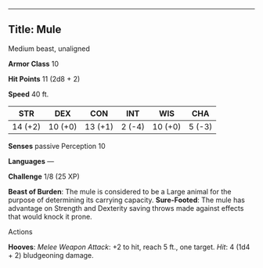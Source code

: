 -------------------------
Title: Mule
-------------------------


Medium beast, unaligned

**Armor Class** 10

**Hit Points** 11 (2d8 + 2)

**Speed** 40 ft.

| STR    | DEX     | CON     | INT     | WIS     | CHA
|---------| -------- |--------- |--------- |---------| --------
| 14 (+2)   | 10 (+0)   | 13 (+1)   | 2 (-4)   | 10 (+0)   | 5 (-3)

**Senses** passive Perception 10

**Languages** —

**Challenge** 1/8 (25 XP)


**Beast of Burden**: The mule is considered to be a Large animal for
the purpose of determining its carrying capacity.
**Sure-Footed**: The mule has advantage on Strength and Dexterity
saving throws made against effects that would knock it prone.


Actions

**Hooves**: *Melee Weapon Attack*: +2 to hit, reach 5 ft.,
one target. *Hit*: 4 (1d4 + 2) bludgeoning damage.


